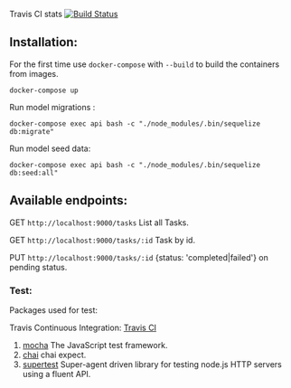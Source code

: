 Travis CI stats [![Build Status](https://travis-ci.org/misraX/courrier.svg?branch=master)](https://travis-ci.org/misraX/courrier)

## Installation:

For the first time use `docker-compose` with `--build` to build the containers from images.

`docker-compose up`

Run model migrations :

`docker-compose exec api bash -c "./node_modules/.bin/sequelize db:migrate"`

Run model seed data:

`docker-compose exec api bash -c "./node_modules/.bin/sequelize db:seed:all"`


## Available endpoints:

GET `http://localhost:9000/tasks` List all Tasks.

GET `http://localhost:9000/tasks/:id` Task by id.

PUT `http://localhost:9000/tasks/:id` {status: 'completed|failed'} on pending status.

### Test:

Packages used for test:

Travis Continuous Integration: [Travis CI](https://travis-ci.org/misraX/courrier)

1. [mocha](https://github.com/mochajs/mocha "mocha") The JavaScript test framework.
2. [chai](https://github.com/chaijs/chai "chai") chai expect.
3. [supertest](https://github.com/visionmedia/supertest "supertest") Super-agent driven library for testing node.js HTTP servers using a fluent API.
